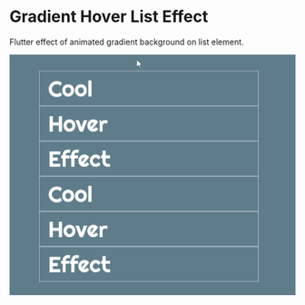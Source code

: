# Gradient Hover List Effect

Flutter effect of animated gradient background on list element.

 <p align="center">
 <img align="center" alt="keystrokes" src="https://raw.githubusercontent.com/pawelwiklo/gradient_hover_effect/master/gifs/hover_effect_list.gif" />
 </p>
 
